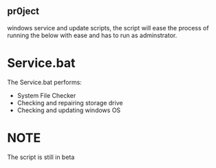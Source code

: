 ## pr0ject
windows service and update scripts, the script will ease the process of running the below with ease and has to run as adminstrator.

# Service.bat
The Service.bat performs:
- System File Checker
- Checking and repairing storage drive
- Checking and updating windows OS

# NOTE
The script is still in beta 